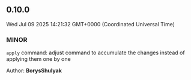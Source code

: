 
## 0.10.0
Wed Jul 09 2025 14:21:32 GMT+0000 (Coordinated Universal Time)

### MINOR

`apply` command: adjust command to accumulate the changes instead of applying them one by one

Author: **BorysShulyak**<br/>

  